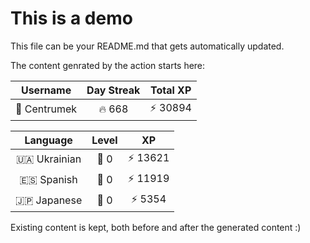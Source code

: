 # This is a demo

This file can be your README.md that gets automatically updated.

The content genrated by the action starts here:

<!--START_SECTION:duolingoStats-->
<!-- Automatically generated with https://github.com/centrumek/duolingo-readme-stats-->

| Username | Day Streak | Total XP |
|:---:|:---:|:---:|
| 👤 Centrumek | 🔥 668 | ⚡ 30894 |

| Language | Level | XP |
|:---:|:---:|:---:|
| 🇺🇦 Ukrainian | 👑 0 | ⚡ 13621 |
| 🇪🇸 Spanish | 👑 0 | ⚡ 11919 |
| 🇯🇵 Japanese | 👑 0 | ⚡ 5354 |

<!--END_SECTION:duolingoStats-->

Existing content is kept, both before and after the generated content :)